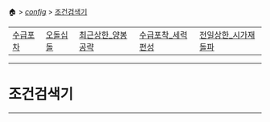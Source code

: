 🏠 > [_config_](../) > [조건검색기](./) 
<table>
  <tr>
    <td><a href="formula01.md">수급포차</a></td>
    <td><a href="formula02.md">오돌십돌</a></td>
    <td><a href="formula03.md">최근상한_양봉공략</a></td>
    <td><a href="formula04.md">수급포착_세력편성</a></td>
    <td><a href="formula05.md">전일상한_시가재돌파</a></td>
  </tr>
</table>

---
# 조건검색기


---